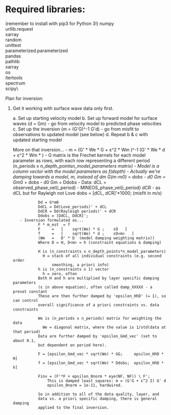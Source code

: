 # Required libraries:
(remember to install with pip3 for Python 3!)
numpy\
urllib.request\
xarray\
random\
unittest\
parameterized.parameterized\
pandas\
pathlib\
xarray\
os\
itertools\
spectrum\
scipy\


Plan for inversion:

1. Get it working with surface wave data only first.

    a. Set up starting velocity model
    b. Set up forward model for surface waves  (d = Gm)
          - go from velocity model to predicted phase velocities
    c. Set up the inversion (m = (G'G)^-1 G'd)
          - go from misfit to observations to updated model (see below)
    d. Repeat b & c with updated starting model



      More on that inversion...
          - m = (G' * We * G  + ε^2 * Wm )^-1  (G' * We * d + ε^2 * Wm * <m>)
          - G matrix is the Frechet kernels for each model parameter as rows,
            with each row representing a different period
            (n_periods x n_depth_points*n_model_parameters matrix)
          - Model is a column vector with the model parameters as f(depth)
          - Actually we're damping towards a model, m, instead of dm
                G(m-m0) = dobs - d0
                Gm = G*m0 + dobs - d0
                Gm = Ddobs
          - Data: dCL = observed_phase_vel(i_period) - MINEOS_phase_vel(i_period)
                  dCR - as dCL but for Rayleigh not Love
                  dobs = [dCL, dCR]'*1000; (misfit in m/s)

                  Dd = G*m0
                  DdCL = Dd(Love_periods)' + dCL
                  DdCR = Dd(Rayleigh periods)' + dCR
                  Ddobs = [DdCL, DdCR]';
          - Inversion formulated as...
                  F * m_est  = f
                  F  	=   [    sqrt(We) * G ;    εD   ]
                  f 	=   [    sqrt(We) * d ;    εD<m>   ]
                  (Wm 	=   D' * D  (model damping weighting matrix))
                  Where D = H, D<m> = h (constraint equations & damping)

                  H is (n_constraints x n_depth_points*n_model_parameters)
                    H = stack of all individual constraints (e.g. second order
                        smoothing, a priori info)
                  h is (n_constraints x 1) vector
                    h = zero, often
                  Both H and h are multiplied by layer specific damping parameters
                  (ε in above equation), often called damp_XXXXX - a preset constant
                  These are then further damped by 'epsilon_HhD' (= 1), so can control
                  overall significance of a priori constraints vs. data constraints

                  We is (n_periods x n_periods) matrix for weighting the data
                    We = diagonal matrix, where the value is 1/std(data at that period)
                  Data are further damped by 'epsilon_Gmd_vec' (set to about 0.1,
                  but dependent on period here).

                  F = [epsilon_Gmd_vec * sqrt(We) * GG;     epsilon_HhD * H]
                  f = [epsilon_Gmd_vec * sqrt(We) * Ddobs;  epsilon_HhD * h]

                  Finv = (F'*F + epsilon_0norm * eye(NF, NF)) \ F';
                      This is damped least squares: m = (G'G + ε^2 I) G' d
                      epsilon_0norm = 1e-11, hardwired.

                  So in addition to all of the data quality, layer, and
                  data vs. a priori specific damping, there is general damping
                  applied to the final inversion.
